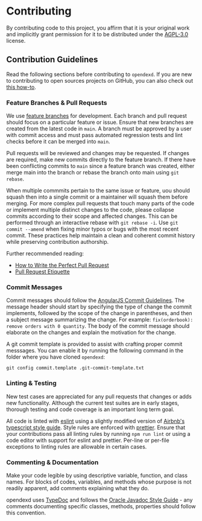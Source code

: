 # Contributing

By contributing code to this project, you affirm that it is your original work and implicitly grant permission for it to be distributed under the [AGPL-3.0](LICENSE) license.

## Contribution Guidelines

Read the following sections before contributing to `opendexd`. If you are new to contributing to open sources projects on GitHub, you can also check out [this how-to](https://egghead.io/courses/how-to-contribute-to-an-open-source-project-on-github/).

### Feature Branches & Pull Requests

We use [feature branches](https://www.atlassian.com/git/tutorials/comparing-workflows/feature-branch-workflow) for development. Each branch and pull request should focus on a particular feature or issue. Ensure that new branches are created from the latest code in `main`. A branch must be approved by a user with commit access and must pass automated regression tests and lint checks before it can be merged into `main`.

Pull requests will be reviewed and changes may be requested. If changes are required, make new commits directly to the feature branch. If there have been conflicting commits to `main` since a feature branch was created, either merge main into the branch or rebase the branch onto main using `git rebase`.

When multiple commmits pertain to the same issue or feature, uou should squash then into a single commit or a maintainer will squash them before merging. For more complex pull requests that touch many parts of the code or implement multiple distinct changes to the code, please collapse commits according to their scope and affected changes. This can be performed through an interactive rebase with `git rebase -i`. Use `git commit --amend` when fixing minor typos or bugs with the most recent commit. These practices help maintain a clean and coherent commit history while preserving contribution authorship.

Further recommended reading:

- [How to Write the Perfect Pull Request](https://blog.github.com/2015-01-21-how-to-write-the-perfect-pull-request/)
- [Pull Request Etiquette](https://gist.github.com/mikepea/863f63d6e37281e329f8)

### Commit Messages

Commit messages should follow the [AngularJS Commit Guidelines](https://github.com/angular/angular.js/blob/master/DEVELOPERS.md#-git-commit-guidelines). The message header should start by specifying the type of change the commit implements, followed by the scope of the change in parentheses, and then a subject message summarizing the change. For example: `fix(orderbook): remove orders with 0 quantity`. The body of the commit message should elaborate on the changes and explain the motivation for the change.

A git commit template is provided to assist with crafting proper commit messsages. You can enable it by running the following command in the folder where you have cloned `opendexd`:

```shell
git config commit.template .git-commit-template.txt
```

### Linting & Testing

New test cases are appreciated for any pull requests that changes or adds new functionality. Although the current test suites are in early stages, thorough testing and code coverage is an important long term goal.

All code is linted with [eslint](https://github.com/eslint/eslint) using a slightly modified version of [Airbnb's typescript style guide](https://github.com/iamturns/eslint-config-airbnb-typescript). Style rules are enforced with [prettier](https://github.com/iamturns/eslint-config-airbnb-typescript). Ensure that your contributions pass all linting rules by running `npm run lint` or using a code editor with support for eslint and prettier. Per-line or per-file exceptions to linting rules are allowable in certain cases.

### Commenting & Documentation

Make your code legible by using descriptive variable, function, and class names. For blocks of codes, variables, and methods whose purpose is not readily apparent, add comments explaining what they do.

opendexd uses [TypeDoc](http://typedoc.org/guides/doccomments/) and follows the [Oracle Javadoc Style Guide](https://www.oracle.com/technetwork/java/javase/documentation/index-137868.html#styleguide) - any comments documenting specific classes, methods, properties should follow this convention.
